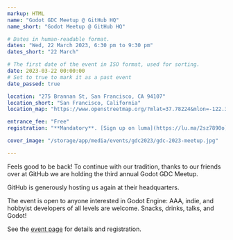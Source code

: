 ```yaml
---
markup: HTML
name: "Godot GDC Meetup @ GitHub HQ"
name_short: "Godot Meetup @ GitHub HQ"

# Dates in human-readable format.
dates: "Wed, 22 March 2023, 6:30 pm to 9:30 pm"
dates_short: "22 March"

# The first date of the event in ISO format, used for sorting.
date: 2023-03-22 00:00:00
# Set to true to mark it as a past event
date_passed: true

location: "275 Brannan St, San Francisco, CA 94107"
location_short: "San Francisco, California"
location_map: "https://www.openstreetmap.org/?mlat=37.78224&mlon=-122.39137#map=19/37.78219/-122.39143&layers=N"

entrance_fee: "Free"
registration: "**Mandatory**. [Sign up on luma](https://lu.ma/2sz7890o)."

cover_image: "/storage/app/media/events/gdc2023/gdc-2023-meetup.jpg"

---
```


<p>
	Feels good to be back! To continue with our tradition, thanks to our friends over at GitHub we are
	holding the third annual Godot GDC Meetup.
</p>

<p>GitHub is generously hosting us again at their headquarters.</p>

<p>
	The event is open to anyone interested in Godot Engine: AAA, indie, and hobbyist developers of all
	levels are welcome. Snacks, drinks, talks, and Godot!
</p>

<p>See the <a href="https://lu.ma/2sz7890o">event page</a> for details and registration.</p>
